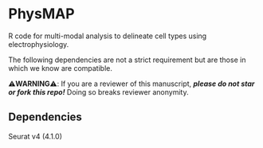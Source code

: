 # PhysMAP
R code for multi-modal analysis to delineate cell types using electrophysiology.

The following dependencies are not a strict requirement but are those in which we know are compatible. 

:warning:**WARNING**:warning:: If you are a reviewer of this manuscript, ___please do not star or fork this repo!___ Doing so breaks reviewer anonymity.

## Dependencies

Seurat v4 (4.1.0)
